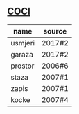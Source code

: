 ## [COCI](http://www.hsin.hr/coci/)

| name    | source |
| ------- | ------ |
| usmjeri | 2017#2 |
| garaza  | 2017#2 |
| prostor | 2006#6 |
| staza   | 2007#1 |
| zapis   | 2007#1 |
| kocke   | 2007#4 |
